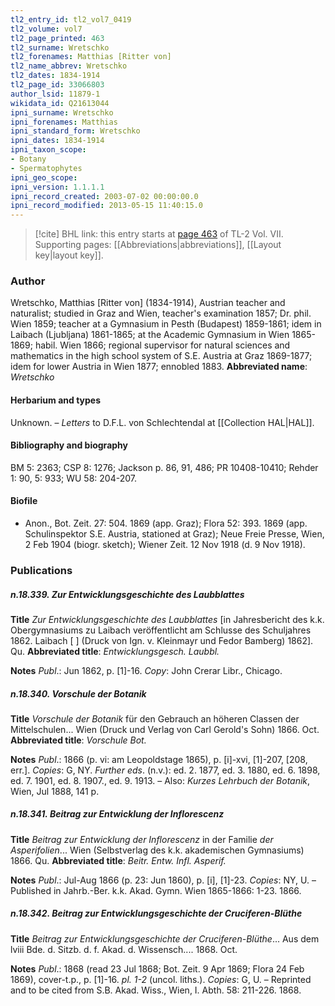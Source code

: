 ```yaml
---
tl2_entry_id: tl2_vol7_0419
tl2_volume: vol7
tl2_page_printed: 463
tl2_surname: Wretschko
tl2_forenames: Matthias [Ritter von]
tl2_name_abbrev: Wretschko
tl2_dates: 1834-1914
tl2_page_id: 33066803
author_lsid: 11879-1
wikidata_id: Q21613044
ipni_surname: Wretschko
ipni_forenames: Matthias
ipni_standard_form: Wretschko
ipni_dates: 1834-1914
ipni_taxon_scope: 
- Botany
- Spermatophytes
ipni_geo_scope: 
ipni_version: 1.1.1.1
ipni_record_created: 2003-07-02 00:00:00.0
ipni_record_modified: 2013-05-15 11:40:15.0
---
```



> [!cite] BHL link: this entry starts at [page 463](https://www.biodiversitylibrary.org/page/33066803) of TL-2 Vol. VII.
> Supporting pages: [[Abbreviations|abbreviations]], [[Layout key|layout key]].

### Author

Wretschko, Matthias \[Ritter von\] (1834-1914), Austrian teacher and naturalist; studied in Graz and Wien, teacher's examination 1857; Dr. phil. Wien 1859; teacher at a Gymnasium in Pesth (Budapest) 1859-1861; idem in Laibach (Ljubljana) 1861-1865; at the Academic Gymnasium in Wien 1865-1869; habil. Wien 1866; regional supervisor for natural sciences and mathematics in the high school system of S.E. Austria at Graz 1869-1877; idem for lower Austria in Wien 1877; ennobled 1883. 
**Abbreviated name**: *Wretschko*

#### Herbarium and types

Unknown. – *Letters* to D.F.L. von Schlechtendal at [[Collection HAL|HAL]].

#### Bibliography and biography

BM 5: 2363; CSP 8: 1276; Jackson p. 86, 91, 486; PR 10408-10410; Rehder 1: 90, 5: 933; WU 58: 204-207.

#### Biofile

- Anon., Bot. Zeit. 27: 504. 1869 (app. Graz); Flora 52: 393. 1869 (app. Schulinspektor S.E. Austria, stationed at Graz); Neue Freie Presse, Wien, 2 Feb 1904 (biogr. sketch); Wiener Zeit. 12 Nov 1918 (d. 9 Nov 1918).

### Publications

##### n.18.339. Zur Entwicklungsgeschichte des Laubblattes

**Title**
*Zur Entwicklungsgeschichte des Laubblattes* \[in Jahresbericht des k.k. Obergymnasiums zu Laibach veröffentlicht am Schlusse des Schuljahres 1862. Laibach \[ \] (Druck von Ign. v. Kleinmayr und Fedor Bamberg) 1862\]. Qu.
**Abbreviated title**: *Entwicklungsgesch. Laubbl.*

**Notes**
*Publ*.: Jun 1862, p. \[1\]-16. *Copy*: John Crerar Libr., Chicago.

##### n.18.340. Vorschule der Botanik

**Title**
*Vorschule der Botanik* für den Gebrauch an höheren Classen der Mittelschulen... Wien (Druck und Verlag von Carl Gerold's Sohn) 1866. Oct.
**Abbreviated title**: *Vorschule Bot.*

**Notes**
*Publ*.: 1866 (p. vi: am Leopoldstage 1865), p. \[i\]-xvi, \[1\]-207, \[208, err.\]. *Copies*: G, NY.
*Further eds*. (n.v.): ed. 2. 1877, ed. 3. 1880, ed. 6. 1898, ed. 7. 1901, ed. 8. 1907., ed. 9. 1913. – Also: *Kurzes Lehrbuch der Botanik*, Wien, Jul 1888, 141 p.

##### n.18.341. Beitrag zur Entwicklung der Inflorescenz

**Title**
*Beitrag zur Entwicklung der Inflorescenz* in der Familie *der Asperifolien*... Wien (Selbstverlag des k.k. akademischen Gymnasiums) 1866. Qu.
**Abbreviated title**: *Beitr. Entw. Infl. Asperif.*

**Notes**
*Publ*.: Jul-Aug 1866 (p. 23: Jun 1860), p. \[i\], \[1\]-23. *Copies*: NY, U. – Published in Jahrb.-Ber. k.k. Akad. Gymn. Wien 1865-1866: 1-23. 1866.

##### n.18.342. Beitrag zur Entwicklungsgeschichte der Cruciferen-Blüthe

**Title**
*Beitrag zur Entwicklungsgeschichte der Cruciferen-Blüthe*... Aus dem lviii Bde. d. Sitzb. d. f. Akad. d. Wissensch.... 1868. Oct.

**Notes**
*Publ*.: 1868 (read 23 Jul 1868; Bot. Zeit. 9 Apr 1869; Flora 24 Feb 1869), cover-t.p., p. \[1\]-16. *pl. 1-2* (uncol. liths.). *Copies*: G, U. – Reprinted and to be cited from S.B. Akad. Wiss., Wien, I. Abth. 58: 211-226. 1868.

